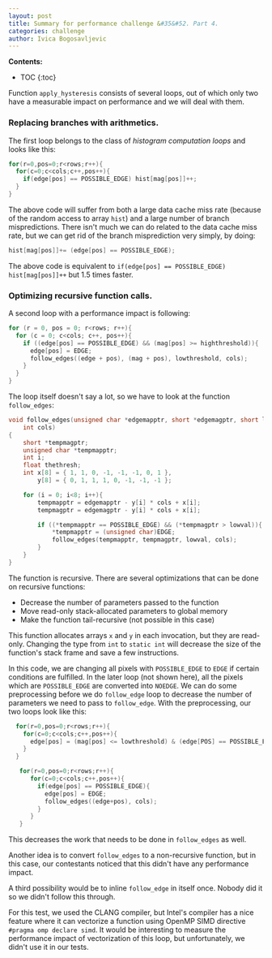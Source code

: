 ```yaml
---
layout: post
title: Summary for performance challenge &#35&#52. Part 4.
categories: challenge
author: Ivica Bogosavljevic
---
```


**Contents:**
* TOC
{:toc}

Function `apply_hysteresis` consists of several loops, out of which only two have a measurable impact on performance and we will deal with them. 

### Replacing branches with arithmetics.

The first loop belongs to the class of _histogram computation loops_ and looks like this:

```cpp
for(r=0,pos=0;r<rows;r++){
  for(c=0;c<cols;c++,pos++){
    if(edge[pos] == POSSIBLE_EDGE) hist[mag[pos]]++;
  }
}
```

The above code will suffer from both a large data cache miss rate (because of the random access to array `hist`) and a large number of branch mispredictions. There isn't much we can do related to the data cache miss rate, but we can get rid of the branch misprediction very simply, by doing:

```cpp
hist[mag[pos]]+= (edge[pos] == POSSIBLE_EDGE);
```

The above code is equivalent to `if(edge[pos] == POSSIBLE_EDGE) hist[mag[pos]]++` but 1.5 times faster.

### Optimizing recursive function calls.

A second loop with a performance impact is following:

```cpp
for (r = 0, pos = 0; r<rows; r++){
  for (c = 0; c<cols; c++, pos++){
    if ((edge[pos] == POSSIBLE_EDGE) && (mag[pos] >= highthreshold)){
      edge[pos] = EDGE;
      follow_edges((edge + pos), (mag + pos), lowthreshold, cols);
    }
  }
}
```

The loop itself doesn't say a lot, so we have to look at the function `follow_edges`:

```cpp
void follow_edges(unsigned char *edgemapptr, short *edgemagptr, short lowval,
    int cols)
{
    short *tempmagptr;
    unsigned char *tempmapptr;
    int i;
    float thethresh;
    int x[8] = { 1, 1, 0, -1, -1, -1, 0, 1 },
        y[8] = { 0, 1, 1, 1, 0, -1, -1, -1 };

    for (i = 0; i<8; i++){
        tempmapptr = edgemapptr - y[i] * cols + x[i];
        tempmagptr = edgemagptr - y[i] * cols + x[i];

        if ((*tempmapptr == POSSIBLE_EDGE) && (*tempmagptr > lowval)){
            *tempmapptr = (unsigned char)EDGE;
            follow_edges(tempmapptr, tempmagptr, lowval, cols);
        }
    }
}
```

The function is recursive. There are several optimizations that can be done on recursive functions:
* Decrease the number of parameters passed to the function
* Move read-only stack-allocated parameters to global memory
* Make the function tail-recursive (not possible in this case)

This function allocates arrays `x` and `y` in each invocation, but they are read-only. Changing the type from `int` to `static int` will decrease the size of the function's stack frame and save a few instructions.

In this code, we are changing all pixels with `POSSIBLE_EDGE` to `EDGE` if certain conditions are fulfilled. In the later loop (not shown here), all the pixels which are `POSSIBLE_EDGE` are converted into `NOEDGE`. We can do some preprocessing before we do `follow_edge` loop to decrease the number of parameters we need to pass to `follow_edge`. With the preprocessing, our two loops look like this:

```cpp
  for(r=0,pos=0;r<rows;r++){
    for(c=0;c<cols;c++,pos++){
      edge[pos] = (mag[pos] <= lowthreshold) & (edge[POS] == POSSIBLE_EDGE) ? NOEDGE : edge[pos];
    }
  }

   for(r=0,pos=0;r<rows;r++){
      for(c=0;c<cols;c++,pos++){
        if(edge[pos] == POSSIBLE_EDGE){
          edge[pos] = EDGE;
          follow_edges((edge+pos), cols);
        }
      }
   }
```

This decreases the work that needs to be done in `follow_edges` as well. 

Another idea is to convert `follow_edges` to a non-recursive function, but in this case, our contestants noticed that this didn't have any performance impact. 

A third possibility would be to inline `follow_edge` in itself once. Nobody did it so we didn't follow this through.

For this test, we used the CLANG compiler, but Intel's compiler has a nice feature where it can vectorize a function using OpenMP SIMD directive `#pragma omp declare simd`. It would be interesting to measure the performance impact of vectorization of this loop, but unfortunately, we didn't use it in our tests.

